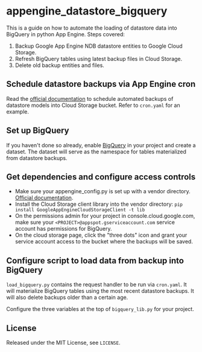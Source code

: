 # appengine_datastore_bigquery

This is a guide on how to automate the loading of datastore data into BigQuery in python App Engine.
Steps covered:

1. Backup Google App Engine NDB datastore entities to Google Cloud Storage.
2. Refresh BigQuery tables using latest backup files in Cloud Storage.
3. Delete old backup entities and files.

## Schedule datastore backups via App Engine cron

Read the [official documentation](https://cloud.google.com/appengine/articles/scheduled_backups)
to schedule automated backups of datastore models into Cloud Storage bucket.
Refer to `cron.yaml` for an example.

## Set up BigQuery

If you haven't done so already, enable [BigQuery](https://bigquery.cloud.google.com/queries/nom-nom-now)
in your project and create a dataset.
The dataset will serve as the namespace for tables materialized from datastore backups.

## Get dependencies and configure access controls

* Make sure your appengine_config.py is set up with a vendor directory. [Official documentation](https://cloud.google.com/appengine/docs/python/tools/using-libraries-python-27#installing_a_library).
* Install the Cloud Storage client library into the vendor directory: `pip install GoogleAppEngineCloudStorageClient -t lib`
* On the permissions admin for your project in console.cloud.google.com, make sure your `<PROJECT>@appspot.gserviceaccount.com` service account has permissions for BigQuery.
* On the cloud storage page, click the "three dots" icon and grant your service account access to the bucket where the backups will be saved.

## Configure script to load data from backup into BigQuery

 `load_bigquery.py` contains the request handler to be run via `cron.yaml`. It will materialize BigQuery tables using the  most recent datastore backups. It will also delete backups older than a certain age.

Configure the three variables at the top of `bigquery_lib.py` for your project.

## License

Released under the MIT License, see `LICENSE`.
